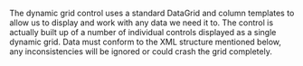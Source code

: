The dynamic grid control uses a standard DataGrid and column templates
to allow us to display and work with any data we need it to.
The control is actually built up of a number of individual controls
displayed as a single dynamic grid.
Data must conform to the XML structure mentioned below, any
inconsistencies will be ignored or could crash the grid completely.